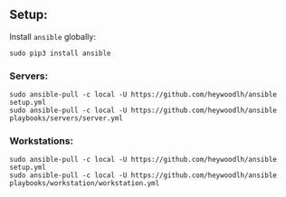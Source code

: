 ## Setup:

Install `ansible` globally:

```
sudo pip3 install ansible
```

### Servers:

```
sudo ansible-pull -c local -U https://github.com/heywoodlh/ansible setup.yml
sudo ansible-pull -c local -U https://github.com/heywoodlh/ansible playbooks/servers/server.yml
```

### Workstations:

```
sudo ansible-pull -c local -U https://github.com/heywoodlh/ansible setup.yml
sudo ansible-pull -c local -U https://github.com/heywoodlh/ansible playbooks/workstation/workstation.yml
```
